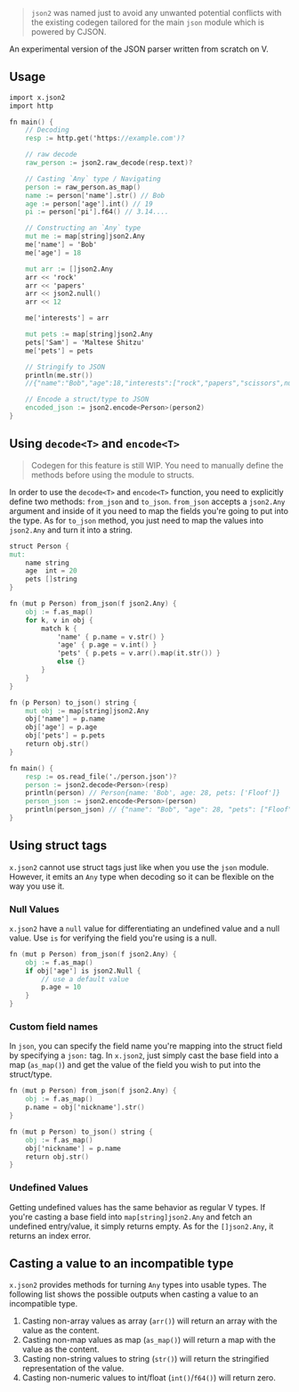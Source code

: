 > `json2` was named just to avoid any unwanted potential conflicts with the existing codegen tailored for the main `json` module which is powered by CJSON.

An experimental version of the JSON parser written from scratch on V. 

## Usage
```v
import x.json2
import http

fn main() {
    // Decoding
    resp := http.get('https://example.com')?

    // raw decode
    raw_person := json2.raw_decode(resp.text)?

    // Casting `Any` type / Navigating
    person := raw_person.as_map()
    name := person['name'].str() // Bob
    age := person['age'].int() // 19
    pi := person['pi'].f64() // 3.14.... 

    // Constructing an `Any` type
    mut me := map[string]json2.Any
    me['name'] = 'Bob'
    me['age'] = 18

    mut arr := []json2.Any
    arr << 'rock'
    arr << 'papers'
    arr << json2.null()
    arr << 12

    me['interests'] = arr

    mut pets := map[string]json2.Any
    pets['Sam'] = 'Maltese Shitzu' 
    me['pets'] = pets

    // Stringify to JSON
    println(me.str())
    //{"name":"Bob","age":18,"interests":["rock","papers","scissors",null,12],"pets":{"Sam":"Maltese"}}

    // Encode a struct/type to JSON
    encoded_json := json2.encode<Person>(person2)
}
```
## Using `decode<T>` and `encode<T>`
> Codegen for this feature is still WIP. You need to manually define the methods before using the module to structs.

In order to use the `decode<T>` and `encode<T>` function, you need to explicitly define two methods: `from_json` and `to_json`. `from_json` accepts a `json2.Any` argument and inside of it you need to map the fields you're going to put into the type. As for `to_json` method, you just need to map the values into `json2.Any` and turn it into a string.

```v
struct Person {
mut:
    name string
    age  int = 20
    pets []string
}

fn (mut p Person) from_json(f json2.Any) {
    obj := f.as_map()
    for k, v in obj {
        match k {
            'name' { p.name = v.str() }
            'age' { p.age = v.int() }
            'pets' { p.pets = v.arr().map(it.str()) }
            else {}
        }
    }
}

fn (p Person) to_json() string {
    mut obj := map[string]json2.Any
    obj['name'] = p.name
    obj['age'] = p.age
    obj['pets'] = p.pets
    return obj.str()
}

fn main() {
    resp := os.read_file('./person.json')?
    person := json2.decode<Person>(resp)
    println(person) // Person{name: 'Bob', age: 28, pets: ['Floof']}
    person_json := json2.encode<Person>(person)
    println(person_json) // {"name": "Bob", "age": 28, "pets": ["Floof"]}
}
```

## Using struct tags
`x.json2` cannot use struct tags just like when you use the `json` module. However, it emits an `Any` type when decoding so it can be flexible on the way you use it.

### Null Values
`x.json2` have a `null` value for differentiating an undefined value and a null value. Use `is` for verifying the field you're using is a null.

```v
fn (mut p Person) from_json(f json2.Any) {
    obj := f.as_map()
    if obj['age'] is json2.Null {
        // use a default value
        p.age = 10
    }
}
```

### Custom field names
In `json`, you can specify the field name you're mapping into the struct field by specifying a `json:` tag. In `x.json2`, just simply cast the base field into a map (`as_map()`) and get the value of the field you wish to put into the struct/type.

```v
fn (mut p Person) from_json(f json2.Any) {
    obj := f.as_map()
    p.name = obj['nickname'].str()
}
```

```v
fn (mut p Person) to_json() string {
    obj := f.as_map()
    obj['nickname'] = p.name
    return obj.str()
}
```

### Undefined Values
Getting undefined values has the same behavior as regular V types. If you're casting a base field into `map[string]json2.Any` and fetch an undefined entry/value, it simply returns empty. As for the `[]json2.Any`, it returns an index error.

## Casting a value to an incompatible type
`x.json2` provides methods for turning `Any` types into usable types. The following list shows the possible outputs when casting a value to an incompatible type.

1. Casting non-array values as array (`arr()`) will return an array with the value as the content.
2. Casting non-map values as map (`as_map()`) will return a map with the value as the content.
3. Casting non-string values to string (`str()`) will return the stringified representation of the value.
4. Casting non-numeric values to int/float (`int()`/`f64()`) will return zero. 
